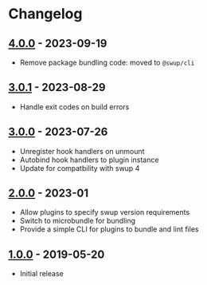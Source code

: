 # Changelog

<!-- ## [Unreleased] -->

## [4.0.0] - 2023-09-19

- Remove package bundling code: moved to `@swup/cli`

## [3.0.1] - 2023-08-29

- Handle exit codes on build errors

## [3.0.0] - 2023-07-26

- Unregister hook handlers on unmount
- Autobind hook handlers to plugin instance
- Update for compatbility with swup 4

## [2.0.0] - 2023-01

- Allow plugins to specify swup version requirements
- Switch to microbundle for bundling
- Provide a simple CLI for plugins to bundle and lint files

## [1.0.0] - 2019-05-20

- Initial release

[Unreleased]: https://github.com/swup/plugin/compare/4.0.0...HEAD

[4.0.0]: https://github.com/swup/plugin/releases/tag/4.0.0
[3.0.1]: https://github.com/swup/plugin/releases/tag/3.0.1
[3.0.0]: https://github.com/swup/plugin/releases/tag/3.0.0
[2.0.0]: https://github.com/swup/plugin/releases/tag/2.0.0
[1.0.0]: https://github.com/swup/plugin/releases/tag/1.0.0
